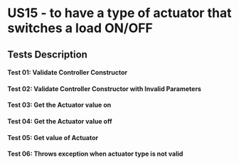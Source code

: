 # US15 -  to have a type of actuator that switches a load ON/OFF

## Tests Description

#### Test 01: Validate Controller Constructor
#### Test 02: Validate Controller Constructor with Invalid Parameters
#### Test 03: Get the Actuator value on
#### Test 04: Get the Actuator value off
#### Test 05: Get value of Actuator 
#### Test 06: Throws exception when actuator type is not valid
